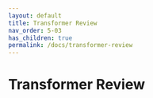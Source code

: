 ```yaml
---
layout: default
title: Transformer Review
nav_order: 5-03
has_children: true
permalink: /docs/transformer-review
---
```


# Transformer Review

